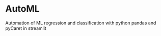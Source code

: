# AutoML
Automation of ML regression and classification with python pandas and pyCaret in streamlit
